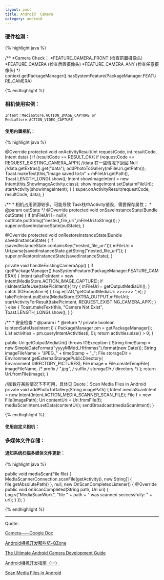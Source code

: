 ```yaml
---
layout: post
title: Android  Camera
category: android
---
```


### 硬件检测：

{% highlight java %}

/**
*Camera Check：
*FEATURE_CAMERA_FRONT (检查前置摄像头)
*FEATURE_CAMERA (检查后置摄像头)
*FEATURE_CAMERA_ANY (检查任意摄像头)
*/
context.getPackageManager().hasSystemFeature(PackageManager.FEATURE_CAMERA)

{% endhighlight %}  


### 相机使用实例：

`Intent：MediaStore.ACTION_IMAGE_CAPTURE or MediaStore.ACTION_VIDEO_CAPTURE`

#### 使用内置相机：

{% highlight java %}

@Override
   protected void onActivityResult(int requestCode, int resultCode, Intent data) {
       if (resultCode == RESULT_OK){
           if (requestCode == REQUEST_EXISTING_CAMERA_APP){
               //data 在一些情况下返回 Null
               //data.getExtras().get("data");
               addPhotoToGallery(mFileUri.getPath());
               Toast.makeText(this,"Image saved to:\n" + mFileUri.getPath(), Toast.LENGTH_LONG).show();
               Intent showImageIntent = new Intent(this,ShowImageActivity.class);
               showImageIntent.setData(mFileUri);
               startActivity(showImageIntent);
           }
       }
       super.onActivityResult(requestCode, resultCode, data);
   }

   /**
    * 相机占用资源较多，可能导致 Task栈中Activity销毁，需要保存属性；
    * @param outState
    */
   @Override
   protected void onSaveInstanceState(Bundle outState) {
       if (mFileUri != null){
           outState.putString("nested_file_uri",mFileUri.toString());
       }
       super.onSaveInstanceState(outState);
   }

   @Override
   protected void onRestoreInstanceState(Bundle savedInstanceState) {
       if (savedInstanceState.containsKey("nested_file_uri")){
           mFileUri = Uri.parse(savedInstanceState.getString("nested_file_uri"));
       }
       super.onRestoreInstanceState(savedInstanceState);
   }

   private void handleExistingCameraApp() {
       if (getPackageManager().hasSystemFeature(PackageManager.FEATURE_CAMERA)) {
           Intent takePicIntent = new Intent(MediaStore.ACTION_IMAGE_CAPTURE);
           if (isIntentSafeUse(takePicIntent)){
               try {
                   mFileUri = getOutputMediaUri();
               } catch (IOException e) {
                   Log.e(TAG,"getOutputMediaUri >>>>>> ",e);
               }
               takePicIntent.putExtra(MediaStore.EXTRA_OUTPUT,mFileUri);
               startActivityForResult(takePicIntent, REQUEST_EXISTING_CAMERA_APP);
           }
       } else {
           Toast.makeText(this, "Camera Not Exist", Toast.LENGTH_LONG).show();
       }
   }

   /**
    * 安全检查
    * @param i
    * @return
    */
   private boolean isIntentSafeUse(Intent i) {
       PackageManager pm = getPackageManager();
       List<ResolveInfo> activities = pm.queryIntentActivities(i, 0);
       return activities.size() > 0;
   }

   public Uri getOutputMediaUri() throws IOException {
       String timeStamp = new SimpleDateFormat("yyyyMMdd_HHmmss").format(new Date());
       String imageFileName = "JPEG_" + timeStamp + "_";
       File storageDir = Environment.getExternalStoragePublicDirectory(
               Environment.DIRECTORY_PICTURES);
       File image = File.createTempFile(
               imageFileName,  /* prefix */
               ".jpg",         /* suffix */
               storageDir      /* directory */
       );
       return Uri.fromFile(image);
   }

   //函数在某些情况下不可用，具体见 Quote：Scan Media Files in Android
   private void addPhotoToGallery(String imagePath) {
       Intent mediaScanIntent = new Intent(Intent.ACTION_MEDIA_SCANNER_SCAN_FILE);
       File f = new File(imagePath);
       Uri contentUri = Uri.fromFile(f);
       mediaScanIntent.setData(contentUri);
       sendBroadcast(mediaScanIntent);
   }

{% endhighlight %}  

#### 使用自定义相机：





### 多媒体文件存储：




#### 通知系统扫描多媒体文件更新：

{% highlight java %}

public void mediaScan(File file) {
    MediaScannerConnection.scanFile(getActivity(),
            new String[] { file.getAbsolutePath() }, null,
            new OnScanCompletedListener() {
                @Override
                public void onScanCompleted(String path, Uri uri) {
                    Log.v("MediaScanWork", "file " + path
                            + " was scanned seccessfully: " + uri);
                }
            });
}

{% endhighlight %}  














---

Quote:

[Camera——Google Doc](http://developer.android.com/guide/topics/media/camera.html)



[Android相机开发那些坑-QZone](https://mp.weixin.qq.com/s?__biz=MzI1MTA1MzM2Nw==&mid=401454605&idx=1&sn=d5a16f6dc13e7581fec08a4e704cd5d0&scene=1&srcid=0129iGRJmL4TZH30OZ4D3Ih6&key=710a5d99946419d940adfc47e2f61666f462551073e0e78b456c1012285d18f5c9d16d017b7e46794a0f41a277424c16&ascene=0&uin=Mjc3OTU3Nzk1&devicetype=iMac+MacBookPro10%2C1+OSX+OSX+10.10.5+build%2814F27%29&version=11020201&pass_ticket=TbVqOqFm7Sb0QDBJ52ODh0eBxTApnoGWBuvVAl2hl4F0VrsgG2ZcLohvthzuwow0)

[The Ultimate Android Camera Development Guide](https://www.airpair.com/android/android-camera-development)

[Android相机开发指南（一）](https://www.zybuluo.com/flyouting/note/6272)

[Scan Media Files in Android](http://droidyue.com/blog/2014/01/19/scan-media-files-in-android/index.html)
